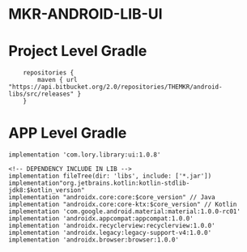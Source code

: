 # MKR-ANDROID-LIB-UI

#	Project Level Gradle
		repositories {
			maven { url "https://api.bitbucket.org/2.0/repositories/THEMKR/android-libs/src/releases" }
		}

#	APP Level Gradle

    implementation 'com.lory.library:ui:1.0.8'
	
	<!-- DEPENDENCY INCLUDE IN LIB -->
	implementation fileTree(dir: 'libs', include: ['*.jar'])
    implementation"org.jetbrains.kotlin:kotlin-stdlib-jdk8:$kotlin_version"
    implementation "androidx.core:core:$core_version" // Java
    implementation "androidx.core:core-ktx:$core_version" // Kotlin
    implementation 'com.google.android.material:material:1.0.0-rc01'
    implementation 'androidx.appcompat:appcompat:1.0.0'
    implementation 'androidx.recyclerview:recyclerview:1.0.0'
    implementation 'androidx.legacy:legacy-support-v4:1.0.0'
    implementation 'androidx.browser:browser:1.0.0'
